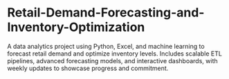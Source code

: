# Retail-Demand-Forecasting-and-Inventory-Optimization
A data analytics project using Python, Excel, and machine learning to forecast retail demand and optimize inventory levels. Includes scalable ETL pipelines, advanced forecasting models, and interactive dashboards, with weekly updates to showcase progress and commitment.
